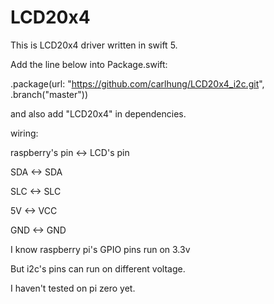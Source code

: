 # LCD20x4

This is LCD20x4 driver written in swift 5.

Add the line below into Package.swift:

.package(url: "https://github.com/carlhung/LCD20x4_i2c.git", .branch("master"))

and also add "LCD20x4" in dependencies.



wiring:

raspberry's pin <-> LCD's pin

SDA <-> SDA

SLC <-> SLC

5V <-> VCC

GND <-> GND


I know raspberry pi's GPIO pins run on 3.3v

But i2c's pins can run on different voltage.

I haven't tested on pi zero yet.
